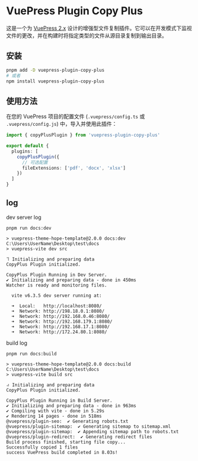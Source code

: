 # VuePress Plugin Copy Plus

这是一个为 [VuePress 2.x](https://v2.vuepress.vuejs.org/) 设计的增强型文件复制插件。它可以在开发模式下监视文件的更改，并在构建时将指定类型的文件从源目录复制到输出目录。

## 安装

```bash
pnpm add -D vuepress-plugin-copy-plus
# 或者
npm install vuepress-plugin-copy-plus
```

## 使用方法

在您的 VuePress 项目的配置文件 (`.vuepress/config.ts` 或 `.vuepress/config.js`) 中，导入并使用此插件：

```ts
import { copyPlusPlugin } from 'vuepress-plugin-copy-plus'

export default {
  plugins: [
    copyPlusPlugin({
      // 可选配置
      fileExtensions: ['pdf', 'docx', 'xlsx']
    })
  ]
}
```
## log

dev server log
```log
pnpm run docs:dev

> vuepress-theme-hope-template@2.0.0 docs:dev C:\Users\UserName\Desktop\test\docs
> vuepress-vite dev src

⠹ Initializing and preparing data
CopyPlus Plugin initialized.

CopyPlus Plugin Running in Dev Server.
✔ Initializing and preparing data - done in 450ms
Watcher is ready and monitoring files.

  vite v6.3.5 dev server running at:

  ➜  Local:   http://localhost:8080/
  ➜  Network: http://198.18.0.1:8080/
  ➜  Network: http://192.168.0.46:8080/
  ➜  Network: http://192.168.179.1:8080/
  ➜  Network: http://192.168.17.1:8080/
  ➜  Network: http://172.24.80.1:8080/

```


build log

```log
pnpm run docs:build

> vuepress-theme-hope-template@2.0.0 docs:build C:\Users\UserName\Desktop\test\docs
> vuepress-vite build src

⠴ Initializing and preparing data
CopyPlus Plugin initialized.

CopyPlus Plugin Running in Build Server.
✔ Initializing and preparing data - done in 963ms
✔ Compiling with vite - done in 5.29s
✔ Rendering 14 pages - done in 518ms
@vuepress/plugin-seo:  ✔ Generating robots.txt
@vuepress/plugin-sitemap:  ✔ Generating sitemap to sitemap.xml
@vuepress/plugin-sitemap:  ✔ Appending sitemap path to robots.txt
@vuepress/plugin-redirect:  ✔ Generating redirect files
Build process finished, starting file copy...
Successfully copied 1 files
success VuePress build completed in 8.03s!
```